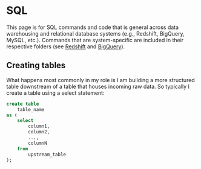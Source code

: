 # SQL

This page is for SQL commands and code that is general across data warehousing and relational database systems (e.g., Redshift, BigQuery, MySQL, etc.). Commands that are system-specific are included in their respective folders (see [Redshift](/redshift/README.md) and [BigQuery](/bigquery/README.md)).

## Creating tables

What happens most commonly in my role is I am building a more structured table downstream of a table that houses incoming raw data. So typically I create a table using a select statement:

``` sql
create table
    table_name
as (
    select
        column1, 
        column2, 
        ..., 
        columnN
    from
        upstream_table
);
```
